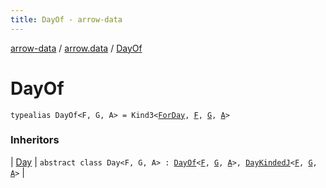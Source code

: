 ```yaml
---
title: DayOf - arrow-data
---
```


[arrow-data](../index.html) / [arrow.data](index.html) / [DayOf](./-day-of.html)

# DayOf

`typealias DayOf<F, G, A> = Kind3<`[`ForDay`](-for-day.html)`, `[`F`](-day-of.html#F)`, `[`G`](-day-of.html#G)`, `[`A`](-day-of.html#A)`>`

### Inheritors

| [Day](-day/index.html) | `abstract class Day<F, G, A> : `[`DayOf`](./-day-of.html)`<`[`F`](-day/index.html#F)`, `[`G`](-day/index.html#G)`, `[`A`](-day/index.html#A)`>, `[`DayKindedJ`](-day-kinded-j.html)`<`[`F`](-day/index.html#F)`, `[`G`](-day/index.html#G)`, `[`A`](-day/index.html#A)`>` |

